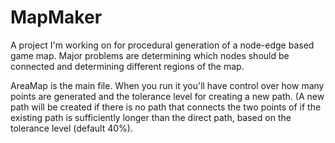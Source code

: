 # MapMaker
A project I'm working on for procedural generation of a node-edge based game map. Major problems are determining which nodes should be connected and determining different regions of the map.

AreaMap is the main file. When you run it you'll have control over how many points are generated and the tolerance level for creating a new path. (A new path will be created if there is no path that connects the two points of if the existing path is sufficiently longer than the direct path, based on the tolerance level (default 40%). 
